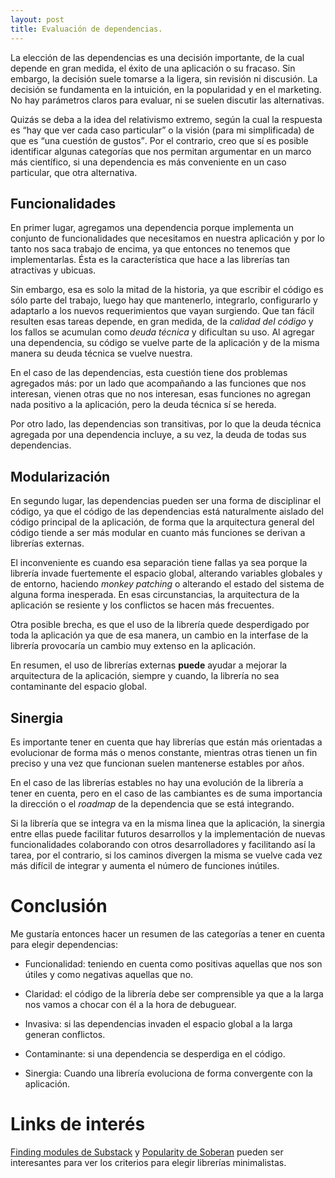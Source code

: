 ```yaml
---
layout: post
title: Evaluación de dependencias.
---
```


La elección de las dependencias es una decisión importante, de la cual depende
en gran medida, el éxito de una aplicación o su fracaso. Sin embargo, la
decisión suele tomarse a la ligera, sin revisión ni discusión. La decisión se
fundamenta en la intuición, en la popularidad y en el marketing. No hay
parámetros claros para evaluar, ni se suelen discutir las alternativas.

Quizás se deba a la idea del relativismo extremo, según la cual la respuesta es
<q>hay que ver cada caso particular</q> o la visión (para mi simplificada) de
que es <q>una cuestión de gustos</q>. Por el contrario, creo que sí es posible
identificar algunas categorías que nos permitan argumentar en un marco más
científico, si una dependencia es más conveniente en un caso particular, que
otra alternativa.

## Funcionalidades

En primer lugar, agregamos una dependencia porque implementa un conjunto de
funcionalidades que necesitamos en nuestra aplicación y por lo tanto nos saca
trabajo de encima, ya que entonces no tenemos que implementarlas. Ésta
es la característica que hace a las librerías tan atractivas y ubicuas.

Sin embargo, esa es solo la mitad de la historia, ya que escribir el código es
sólo parte del trabajo, luego hay que mantenerlo, integrarlo, configurarlo y
adaptarlo a los nuevos requerimientos que vayan surgiendo. Que tan fácil
resulten esas tareas depende, en gran medida, de la *calidad del código* y los
fallos se acumulan como *deuda técnica* y dificultan su uso. Al agregar una
dependencia, su código se vuelve parte de la aplicación y de la misma manera su
deuda técnica se vuelve nuestra.

En el caso de las dependencias, esta cuestión tiene dos problemas agregados
más: por un lado que acompañando a las funciones que nos interesan, vienen
otras que no nos interesan, esas funciones no agregan nada positivo a la
aplicación, pero la deuda técnica sí se hereda.

Por otro lado, las dependencias son transitivas, por lo que la deuda técnica
agregada por una dependencia incluye, a su vez, la deuda de todas sus
dependencias.

## Modularización

En segundo lugar, las dependencias pueden ser una forma de disciplinar el
código, ya que el código de las dependencias está naturalmente aislado del
código principal de la aplicación, de forma que la arquitectura general del
código tiende a ser más modular en cuanto más funciones se derivan a librerías
externas.

El inconveniente es cuando esa separación tiene fallas ya sea porque la
librería invade fuertemente el espacio global, alterando variables globales y
de entorno, haciendo *monkey patching* o alterando el estado del sistema de
alguna forma inesperada. En esas circunstancias, la arquitectura de la
aplicación se resiente y los conflictos se hacen más frecuentes.

Otra posible brecha, es que el uso de la librería quede desperdigado por toda
la aplicación ya que de esa manera, un cambio en la interfase de la librería
provocaría un cambio muy extenso en la aplicación.

En resumen, el uso de librerías externas **puede** ayudar a mejorar la
arquitectura de la aplicación, siempre y cuando, la librería no sea
contaminante del espacio global.

## Sinergia

Es importante tener en cuenta que hay librerías que están más
orientadas a evolucionar de forma más o menos constante, mientras otras tienen
un fin preciso y una vez que funcionan suelen mantenerse estables por años.

En el caso de las librerías estables no hay una evolución de la librería a
tener en cuenta, pero en el caso de las cambiantes es de suma importancia la
dirección o el *roadmap* de la dependencia que se está integrando.

Si la librería que se integra va en la misma linea que la aplicación, la
sinergia entre ellas puede facilitar futuros desarrollos y la implementación de
nuevas funcionalidades colaborando con otros desarrolladores y facilitando así
la tarea, por el contrario, si los caminos divergen la misma se vuelve cada vez
más difícil de integrar y aumenta el número de funciones inútiles.

# Conclusión

Me gustaría entonces hacer un resumen de las categorías a tener en cuenta para
elegir dependencias:

 - Funcionalidad: teniendo en cuenta como positivas aquellas que nos son útiles
   y como negativas aquellas que no.

 - Claridad: el código de la librería debe ser comprensible ya que a la larga
   nos vamos a chocar con él a la hora de debuguear.

 - Invasiva: si las dependencias invaden el espacio global a la larga generan
   conflictos.

 - Contaminante: si una dependencia se desperdiga en el código.

 - Sinergia: Cuando una librería evoluciona de forma convergente con la
   aplicación.

# Links de interés

[Finding modules de Substack][1] y [Popularity de Soberan][2] pueden ser
interesantes para ver los criterios para elegir librerías minimalistas.

 [1]: http://substack.net/finding_modules
 [2]: http://soveran.com/popularity.html
